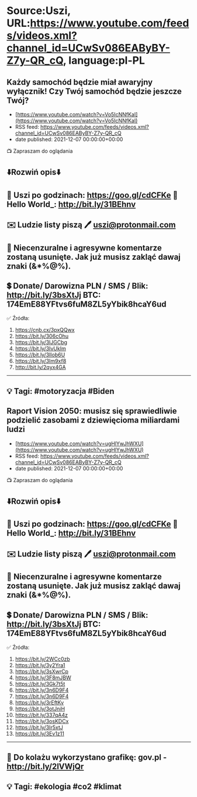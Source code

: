 # Source:Uszi, URL:https://www.youtube.com/feeds/videos.xml?channel_id=UCwSv086EAByBY-Z7y-QR_cQ, language:pl-PL

## Każdy samochód będzie miał awaryjny wyłącznik! Czy Twój samochód będzie jeszcze Twój?
 - [https://www.youtube.com/watch?v=Vo5IcNNfKaI](https://www.youtube.com/watch?v=Vo5IcNNfKaI)
 - RSS feed: https://www.youtube.com/feeds/videos.xml?channel_id=UCwSv086EAByBY-Z7y-QR_cQ
 - date published: 2021-12-07 00:00:00+00:00

📺 Zapraszam do oglądania

⬇️Rozwiń opis⬇️
------------------------------------------------------------
👀 Uszi po godzinach: https://goo.gl/cdCFKe
👀 Hello World_: http://bit.ly/31BEhnv
------------------------------------------------------------
✉️ Ludzie listy piszą 
🖊️ uszi@protonmail.com
------------------------------------------------------------
👺 Niecenzuralne i agresywne komentarze zostaną usunięte.  Jak już musisz zakląć dawaj znaki (&*%@%).
------------------------------------------------------------
💲 Donate/ Darowizna
PLN / SMS / Blik: http://bit.ly/3bsXtJj
BTC: 174EmE88YFtvs6fuM8ZL5yYbik8hcaY6ud
-------------------------------------------------------------
✅ Źródła:
1. https://cnb.cx/3pxQQwx
2. https://bit.ly/306cOhu
3. https://bit.ly/3lJGCbg
4. https://bit.ly/3IvUkIm
5. https://bit.ly/3lIob6U
6. https://bit.ly/3Im9xf8
7. http://bit.ly/2qyx4GA
---------------------------------------------------------------
💡 Tagi: #motoryzacja #Biden
--------------------------------------------------------------

## Raport Vision 2050: musisz się sprawiedliwie podzielić zasobami z dziewięcioma miliardami ludzi
 - [https://www.youtube.com/watch?v=ugHlYwJhWXU](https://www.youtube.com/watch?v=ugHlYwJhWXU)
 - RSS feed: https://www.youtube.com/feeds/videos.xml?channel_id=UCwSv086EAByBY-Z7y-QR_cQ
 - date published: 2021-12-07 00:00:00+00:00

📺 Zapraszam do oglądania

⬇️Rozwiń opis⬇️
------------------------------------------------------------
👀 Uszi po godzinach: https://goo.gl/cdCFKe
👀 Hello World_: http://bit.ly/31BEhnv
------------------------------------------------------------
✉️ Ludzie listy piszą 
🖊️ uszi@protonmail.com
------------------------------------------------------------
👺 Niecenzuralne i agresywne komentarze zostaną usunięte.  Jak już musisz zakląć dawaj znaki (&*%@%).
------------------------------------------------------------
💲 Donate/ Darowizna
PLN / SMS / Blik: http://bit.ly/3bsXtJj
BTC: 174EmE88YFtvs6fuM8ZL5yYbik8hcaY6ud
-------------------------------------------------------------
✅ Źródła:
1. https://bit.ly/2WCc0zb
2. https://bit.ly/3y2Yra1
3. https://bit.ly/3sXwrCp
4. https://bit.ly/3F8mJBW
5. https://bit.ly/3Gk7t5t
6. https://bit.ly/3n6D9F4
7. https://bit.ly/3n6D9F4
8. https://bit.ly/3rEftKv
9. https://bit.ly/3otJniH
10. https://bit.ly/337qA4z
11. https://bit.ly/3osKDCx
12. https://bit.ly/3Ir5xtJ
13. https://bit.ly/3Ev1z11
---------------------------------------------------------------
🎴 Do kolażu wykorzystano grafikę: 
gov.pl - http://bit.ly/2lVWjQr
---------------------------------------------------------------
💡 Tagi: #ekologia #co2 #klimat
--------------------------------------------------------------

